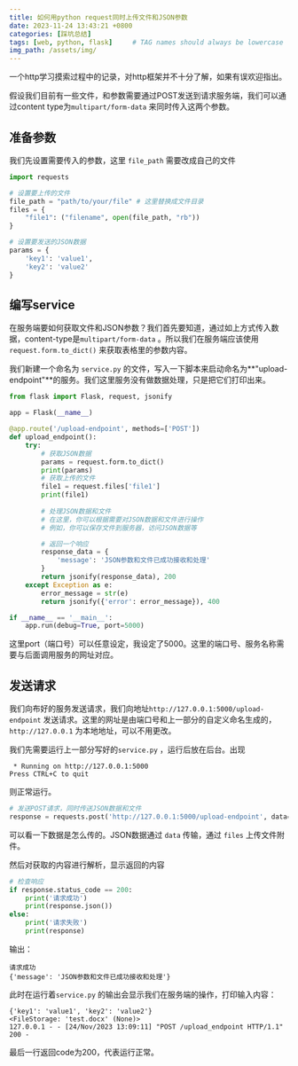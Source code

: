 ```yaml
---
title: 如何用python request同时上传文件和JSON参数
date: 2023-11-24 13:43:21 +0800
categories: [踩坑总结]
tags: [web, python, flask]     # TAG names should always be lowercase
img_path: /assets/img/
---
```



一个http学习摸索过程中的记录，对http框架并不十分了解，如果有误欢迎指出。


假设我们目前有一些文件，和参数需要通过POST发送到请求服务端，我们可以通过content type为`multipart/form-data` 来同时传入这两个参数。

## 准备参数

我们先设置需要传入的参数，这里 `file_path` 需要改成自己的文件

```python
import requests

# 设置要上传的文件
file_path = "path/to/your/file"	# 这里替换成文件目录
files = {
    "file1": ("filename", open(file_path, "rb"))
}

# 设置要发送的JSON数据
params = {
    'key1': 'value1',
    'key2': 'value2'
}
```

## 编写service

在服务端要如何获取文件和JSON参数？我们首先要知道，通过如上方式传入数据，content-type是`multipart/form-data` 。所以我们在服务端应该使用 `request.form.to_dict()` 来获取表格里的参数内容。

我们新建一个命名为 `service.py` 的文件，写入一下脚本来启动命名为**"upload-endpoint"**的服务。我们这里服务没有做数据处理，只是把它们打印出来。

```python
from flask import Flask, request, jsonify

app = Flask(__name__)

@app.route('/upload-endpoint', methods=['POST'])
def upload_endpoint():
    try:
        # 获取JSON数据
        params = request.form.to_dict()
        print(params)
        # 获取上传的文件
        file1 = request.files['file1']
        print(file1)
        
        # 处理JSON数据和文件
        # 在这里，你可以根据需要对JSON数据和文件进行操作
        # 例如，你可以保存文件到服务器，访问JSON数据等

        # 返回一个响应
        response_data = {
            'message': 'JSON参数和文件已成功接收和处理'
        }
        return jsonify(response_data), 200
    except Exception as e:
        error_message = str(e)
        return jsonify({'error': error_message}), 400

if __name__ == '__main__':
    app.run(debug=True, port=5000)
```

这里port（端口号）可以任意设定，我设定了5000。这里的端口号、服务名称需要与后面调用服务的网址对应。

## 发送请求

我们向布好的服务发送请求，我们向地址`http://127.0.0.1:5000/upload-endpoint` 发送请求。这里的网址是由端口号和上一部分的自定义命名生成的，`http://127.0.0.1` 为本地地址，可以不用更改。

我们先需要运行上一部分写好的`service.py` ，运行后放在后台。出现

```shell
 * Running on http://127.0.0.1:5000
Press CTRL+C to quit
```

则正常运行。

```python
# 发送POST请求，同时传送JSON数据和文件
response = requests.post('http://127.0.0.1:5000/upload-endpoint', data=params, files=files)
```

可以看一下数据是怎么传的。JSON数据通过 `data` 传输，通过 `files` 上传文件附件。

然后对获取的内容进行解析，显示返回的内容

```python
# 检查响应
if response.status_code == 200:
    print('请求成功')
    print(response.json())
else:
    print('请求失败')
    print(response)
```

输出：

```shell
请求成功
{'message': 'JSON参数和文件已成功接收和处理'}
```

此时在运行着`service.py` 的输出会显示我们在服务端的操作，打印输入内容：

```shell
{'key1': 'value1', 'key2': 'value2'}
<FileStorage: 'test.docx' (None)>
127.0.0.1 - - [24/Nov/2023 13:09:11] "POST /upload_endpoint HTTP/1.1" 200 -
```

最后一行返回code为200，代表运行正常。
